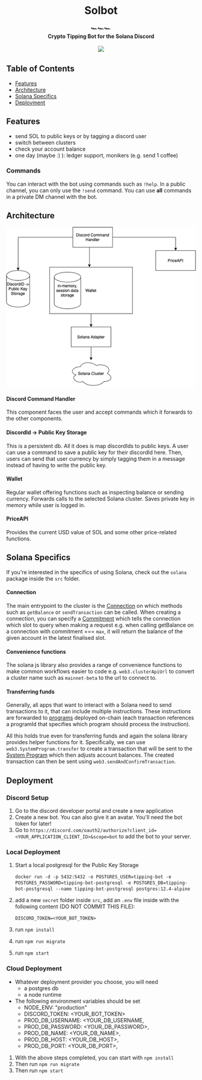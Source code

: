 <h1 align="center">Solbot</h1>

<div align="center">
  🏎️🏎️🏎️
</div>
<div align="center">
  <strong>Crypto Tipping Bot for the Solana Discord</strong>
</div>

<br />

<div align="center">
  <a href="https://opensource.org/licenses/MIT">
  <img src="https://img.shields.io/badge/License-MIT-yellow.svg"></a>
</div>

## Table of Contents
- [Features](#features)
- [Architecture](#architecture)
- [Solana Specifics](#solana-specifics)
- [Deployment](#deployment)

## Features
* send SOL to public keys or by tagging a discord user
* switch between clusters
* check your account balance
* one day (maybe :) ): ledger support, monikers (e.g. send 1 coffee)

### Commands
You can interact with the bot using commands such as `!help`.
In a public channel, you can only use the `!send` command.
You can use **all** commands in a private DM channel with the bot.

## Architecture
![High Level Architecture](docs/images/high_level_architecture.png)

#### Discord Command Handler
This component faces the user and accept commands which it forwards to the other components.
#### DiscordId -> Public Key Storage
This is a persistent db. All it does is map discordIds to public keys. A user can use a command
to save a public key for their discordId here. Then, users can send that user currency by simply
tagging them in a message instead of having to write the public key.
#### Wallet
Regular wallet offering functions such as inspecting balance or sending currency. Forwards calls to
the selected Solana cluster. Saves private key in memory while user is logged in.
#### PriceAPI
Provides the current USD value of SOL and some other price-related functions.

## Solana Specifics
If you're interested in the specifics of using Solana,
check out the `solana` package inside the `src` folder.

#### Connection

The main entrypoint to the cluster is the [Connection](https://solana-labs.github.io/solana-web3.js/class/src/connection.js~Connection.html) 
on which methods such as `getBalance` or `sendTransaction` can be called. When creating a connection,
you can specify a [Commitment](https://solana-labs.github.io/solana-web3.js/typedef/index.html#static-typedef-Commitment) which tells
the connection which slot to query when making a request e.g. when calling getBalance on a connection with commitment === `max`, it will
return the balance of the given account in the latest finalised slot.

#### Convenience functions

The solana js library also provides a range of convenience functions to make common workflows
easier to code e.g. `web3.clusterApiUrl` to convert a cluster name  such as `mainnet-beta` to
the url to connect to.

#### Transferring funds

Generally, all apps that want to interact with a Solana need to send transactions to it,
that can include multiple instructions. These instructions are forwarded to [programs](https://docs.solana.com/apps#instructions)
deployed on-chain (each transaction references a programId that specifies which program
should process the instruction).

All this holds true even for transferring funds and again the solana library provides
helper functions for it. Specifically, we can use `web3.SystemProgram.transfer` to create
a transaction that will be sent to the [System Program](https://github.com/solana-labs/solana/blob/master/runtime/src/system_instruction_processor.rs)
which then adjusts account balances. The created transaction can then be sent using `web3.sendAndConfirmTransaction`.

## Deployment

### Discord Setup

1. Go to the discord developer portal and create a new application
2. Create a new bot. You can also give it an avatar. You'll need the bot token for later!
3. Go to `https://discord.com/oauth2/authorize?client_id=<YOUR_APPLICATION_CLIENT_ID>&scope=bot` to add the bot to your server.

### Local Deployment

1. Start a local postgresql for the Public Key Storage 

    ```
    docker run -d -p 5432:5432 -e POSTGRES_USER=tipping-bot -e POSTGRES_PASSWORD=tipping-bot-postgresql -e POSTGRES_DB=tipping-bot-postgresql --name tipping-bot-postgresql postgres:12.4-alpine
    ```

2. add a new `secret` folder inside `src`, add an `.env` file inside with the following content (DO NOT COMMIT THIS FILE):
   ```
   DISCORD_TOKEN=<YOUR_BOT_TOKEN>
   ```
   
3. run `npm install`
4. run `npm run migrate`
5. run `npm start`

### Cloud Deployment

- Whatever deployment provider you choose, you will need
    - a postgres db
    - a node runtime
- The following environment variables should be set
    - NODE_ENV: "production"
    - DISCORD_TOKEN: <YOUR_BOT_TOKEN>
    - PROD_DB_USERNAME: <YOUR_DB_USERNAME,
    - PROD_DB_PASSWORD: <YOUR_DB_PASSWORD>,
    - PROD_DB_NAME: <YOUR_DB_NAME>,
    - PROD_DB_HOST: <YOUR_DB_HOST>,
    - PROD_DB_PORT: <YOUR_DB_PORT>,

1. With the above steps completed, you can start with `npm install`
2. Then run `npm run migrate`
3. Then run `npm start`
